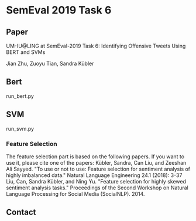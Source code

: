 # SemEval 2019 Task 6

## Paper
UM-IU@LING at SemEval-2019 Task 6: Identifying Offensive Tweets Using BERT and SVMs

Jian Zhu, Zuoyu Tian, Sandra Kübler
## Bert
run_bert.py

## SVM
run_svm.py

### Feature Selection
The feature selection part is based on the following papers. If you want to use it, please cite one of the papers:
Kübler, Sandra, Can Liu, and Zeeshan Ali Sayyed. "To use or not to use: Feature selection for sentiment analysis of highly imbalanced data." Natural Language Engineering 24.1 (2018): 3-37
Liu, Can, Sandra Kübler, and Ning Yu. "Feature selection for highly skewed sentiment analysis tasks." Proceedings of the Second Workshop on Natural Language Processing for Social Media (SocialNLP). 2014.

## Contact


